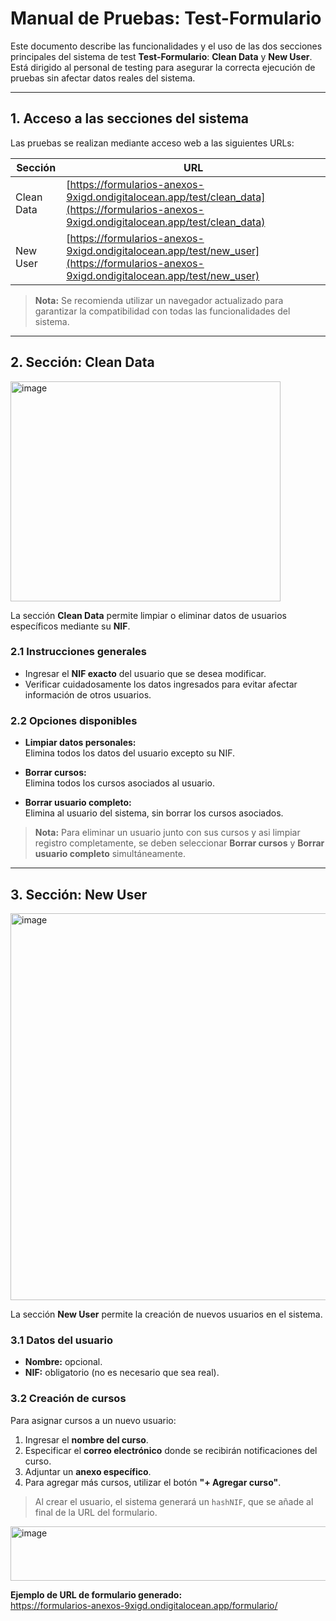 # Manual de Pruebas: Test-Formulario

Este documento describe las funcionalidades y el uso de las dos secciones principales del sistema de test **Test-Formulario**: **Clean Data** y **New User**. Está dirigido al personal de testing para asegurar la correcta ejecución de pruebas sin afectar datos reales del sistema.

---

## 1. Acceso a las secciones del sistema

Las pruebas se realizan mediante acceso web a las siguientes URLs:

| Sección     | URL                                                                 |
|------------|---------------------------------------------------------------------|
| Clean Data | [https://formularios-anexos-9xigd.ondigitalocean.app/test/clean_data](https://formularios-anexos-9xigd.ondigitalocean.app/test/clean_data) |
| New User   | [https://formularios-anexos-9xigd.ondigitalocean.app/test/new_user](https://formularios-anexos-9xigd.ondigitalocean.app/test/new_user) |

> **Nota:** Se recomienda utilizar un navegador actualizado para garantizar la compatibilidad con todas las funcionalidades del sistema.

---

## 2. Sección: Clean Data

<img width="432" height="352" alt="image" src="https://github.com/user-attachments/assets/40778ef4-9f87-42bc-ba05-b5b2d112b3dd" />

La sección **Clean Data** permite limpiar o eliminar datos de usuarios específicos mediante su **NIF**.

### 2.1 Instrucciones generales

- Ingresar el **NIF exacto** del usuario que se desea modificar.  
- Verificar cuidadosamente los datos ingresados para evitar afectar información de otros usuarios.

### 2.2 Opciones disponibles

- **Limpiar datos personales:**  
  Elimina todos los datos del usuario excepto su NIF.

- **Borrar cursos:**  
  Elimina todos los cursos asociados al usuario.

- **Borrar usuario completo:**  
  Elimina al usuario del sistema, sin borrar los cursos asociados.

> **Nota:** Para eliminar un usuario junto con sus cursos y asi limpiar registro completamente, se deben seleccionar **Borrar cursos** y **Borrar usuario completo** simultáneamente.

---

## 3. Sección: New User

<img width="769" height="619" alt="image" src="https://github.com/user-attachments/assets/eb243b04-203b-43b3-97b6-854a11741145" />

La sección **New User** permite la creación de nuevos usuarios en el sistema.

### 3.1 Datos del usuario

- **Nombre:** opcional.  
- **NIF:** obligatorio (no es necesario que sea real).

### 3.2 Creación de cursos

Para asignar cursos a un nuevo usuario:

1. Ingresar el **nombre del curso**.  
2. Especificar el **correo electrónico** donde se recibirán notificaciones del curso.  
3. Adjuntar un **anexo específico**.  
4. Para agregar más cursos, utilizar el botón **"+ Agregar curso"**.

> Al crear el usuario, el sistema generará un `hashNIF`, que se añade al final de la URL del formulario.
<img width="926" height="87" alt="image" src="https://github.com/user-attachments/assets/98284a86-978c-4aac-a523-7e3e9d6b08fd" />

**Ejemplo de URL de formulario generado:**  
https://formularios-anexos-9xigd.ondigitalocean.app/formulario/<hashNIF>
